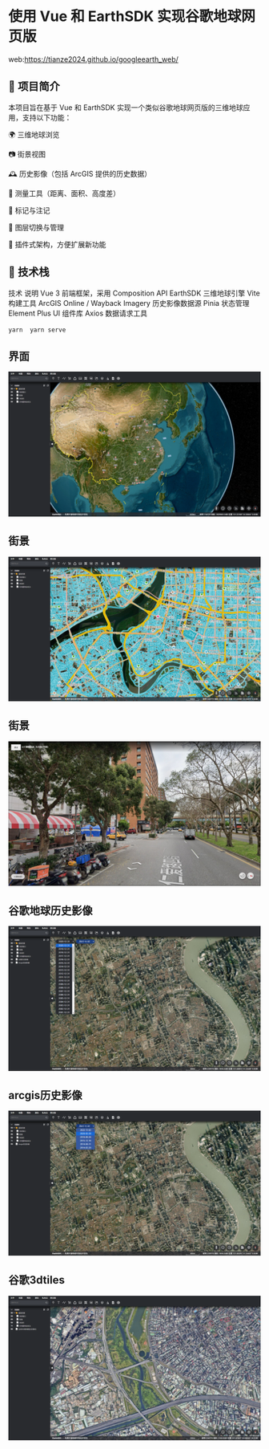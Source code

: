 # 使用 Vue 和 EarthSDK 实现谷歌地球网页版
web:https://tianze2024.github.io/googleearth_web/

## 🎯 项目简介
本项目旨在基于 Vue 和 EarthSDK 实现一个类似谷歌地球网页版的三维地球应用，支持以下功能：

🌍 三维地球浏览

📷 街景视图

🕰 历史影像（包括 ArcGIS 提供的历史数据）

📐 测量工具（距离、面积、高度差）

📍 标记与注记

🔄 图层切换与管理

🧩 插件式架构，方便扩展新功能

## 🧱 技术栈
技术	说明
Vue 3	前端框架，采用 Composition API
EarthSDK	三维地球引擎
Vite	构建工具
ArcGIS Online / Wayback Imagery	历史影像数据源
Pinia	状态管理
Element Plus	UI 组件库
Axios	数据请求工具

``
yarn 
yarn serve
``

## 界面
![界面](./md/1.png)

## 街景
![街景](./md/2.png)

## 街景
![街景](./md/3.png)

## 谷歌地球历史影像
![谷歌地球历史影像](./md/4.png)

## arcgis历史影像
![arcgis历史影像](./md/5.png)

## 谷歌3dtiles
![arcgis历史影像](./md/6.png)